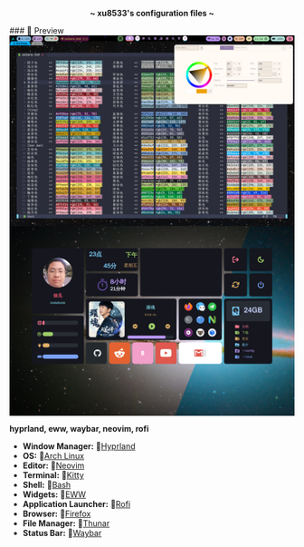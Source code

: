 <!-- HEADERS -->
<p align="center">
  <b> ~ xu8533's configuration files ~ </b>
</p>
### 🌟 Preview

<img align="center" src="previews/screenshot_2024-02-28_21:56:16.png">
<img align="center" src="previews/screenshot_2024-02-02_23:45:26.png">

**hyprland, eww, waybar, neovim, rofi**

- **Window Manager:** [Hyprland](https://www.hyprland.org)
- **OS:** [Arch Linux](https://archlinux.org)
- **Editor:** [Neovim](https://github.com/neovim/neovim)
- **Terminal:** 󰄛[Kitty](https://github.com/kovidgoyal/kitty)
- **Shell:** [Bash](https://www.gnu.org/savannah-checkouts/gnu/bash/bash.html)
- **Widgets:** 󰜬[EWW](https://github.com/elkowar/eww)
- **Application Launcher:** 󱓞[Rofi](https://github.com/davatorium/rofi)
- **Browser:** [Firefox](https://www.mozilla.org/en-US/firefox)
- **File Manager:** 󰪶[Thunar](https://github.com/xfce-mirror/thunar)
- **Status Bar:** [Waybar](https://github.com/Alexays/Waybar)
